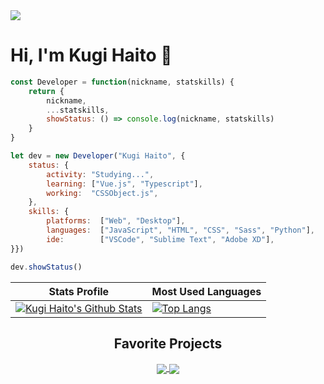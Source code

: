 <a href="https://github.com/users/KugiHaito/projects/3">
  <img src="https://img.shields.io/badge/Project-%E2%9C%B3%202020%2F2021%20Updates-blue?style=flat-square" />
</a>

<h1>Hi, I'm Kugi Haito 🍪</h1>

```js
const Developer = function(nickname, statskills) {
    return {
        nickname,
        ...statskills,
        showStatus: () => console.log(nickname, statskills)
    }
}

let dev = new Developer("Kugi Haito", {
    status: {
        activity: "Studying...",
        learning: ["Vue.js", "Typescript"],
        working:  "CSSObject.js",
    },
    skills: {
        platforms:  ["Web", "Desktop"],
        languages:  ["JavaScript", "HTML", "CSS", "Sass", "Python"],
        ide:        ["VSCode", "Sublime Text", "Adobe XD"],
}})

dev.showStatus()
```

| Stats Profile | Most Used Languages |
| ------------- | ------------- |
| [![Kugi Haito's Github Stats](https://github-readme-stats.vercel.app/api?username=kugihaito&hide_border=true&theme=react&show_icons=true&bg_color=212121&count_private=true&include_all_commits=true&custom_title=Kugi%20Haito's%20GitHub%20Status)](https://github.com/KugiHaito) | [![Top Langs](https://github-readme-stats.vercel.app/api/top-langs/?username=kugihaito&hide=scss,html&hide_title=true&hide_border=true&bg_color=212121&text_color=ffffff&card_width=400)](https://github.com/KugiHaito?tab=repositories) |

<h2 align="center">Favorite Projects</h2>

<p align="center">
    <a alt="Paradox" href="https://github.com/KugiHaito/Paradox">
        <img align="center" src="https://github-readme-stats.vercel.app/api/pin/?username=kugihaito&repo=paradox&theme=react&hide_border=true&bg_color=212121" />
    </a>
    <a alt="IFPBProjetos" href="https://github.com/KugiHaito/IFPBProjetos">
        <img align="center" src="https://github-readme-stats.vercel.app/api/pin/?username=kugihaito&repo=ifpbprojetos&theme=react&hide_border=true&bg_color=212121" />
    </a>
</p>
